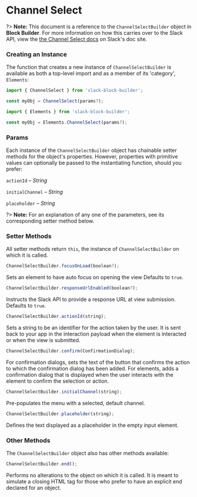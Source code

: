 # Channel Select

?> **Note:** This document is a reference to the `ChannelSelectBuilder` object in **Block Builder**. For more information on how this carries over to the Slack API, view the [the Channel Select docs](https:&#x2F;&#x2F;api.slack.com&#x2F;reference&#x2F;block-kit&#x2F;block-elements#channel_select) on Slack's doc site.

### Creating an Instance 

The function that creates a new instance of `ChannelSelectBuilder` is available as both a top-level import and as a member of its 'category', `Elements`:

```javascript
import { ChannelSelect } from 'slack-block-builder';

const myObj = ChannelSelect(params?);

```

```javascript
import { Elements } from 'slack-block-builder';

const myObj = Elements.ChannelSelect(params?);
```

### Params

Each instance of the `ChannelSelectBuilder` object has chainable setter methods for the object's properties. However, properties with primitive values can optionally be passed to the instantiating function, should you prefer:

`actionId` – *String*

`initialChannel` – *String*

`placeholder` – *String*


?> **Note:** For an explanation of any one of the parameters, see its corresponding setter method below.

### Setter Methods

All setter methods return `this`, the instance of `ChannelSelectBuilder` on which it is called.

```javascript
ChannelSelectBuilder.focusOnLoad(boolean?);
```

Sets an element to have auto focus on opening the view Defaults to `true`.
```javascript
ChannelSelectBuilder.responseUrlEnabled(boolean?);
```

Instructs the Slack API to provide a response URL at view submission. Defaults to `true`.
```javascript
ChannelSelectBuilder.actionId(string);
```

Sets a string to be an identifier for the action taken by the user. It is sent back to your app in the interaction payload when the element is interacted or when the view is submitted. 
```javascript
ChannelSelectBuilder.confirm(ConfirmationDialog);
```

For confirmation dialogs, sets the text of the button that confirms the action to which the confirmation dialog has been added. For elements, adds a confirmation dialog that is displayed when the user interacts with the element to confirm the selection or action. 
```javascript
ChannelSelectBuilder.initialChannel(string);
```

Pre-populates the menu with a selected, default channel. 
```javascript
ChannelSelectBuilder.placeholder(string);
```

Defines the text displayed as a placeholder in the empty input element. 

### Other Methods

The `ChannelSelectBuilder` object also has other methods available:

```javascript
ChannelSelectBuilder.end();
```

Performs no alterations to the object on which it is called. It is meant to simulate a closing HTML tag for those who prefer to have an explicit end declared for an object. 
